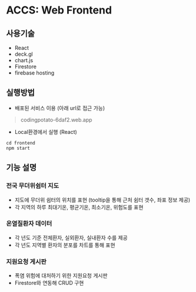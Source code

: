 # ACCS: Web Frontend 

## 사용기술 
 - React 
 - deck.gl 
 - chart.js 
 - Firestore 
 - firebase hosting 

## 실행방법 
- 배포된 서비스 이용 (아래 url로 접근 가능)
> codingpotato-6daf2.web.app
- Local환경에서 실행 (React)
```
cd frontend
npm start
```

## 기능 설명
### 전국 무더위쉼터 지도 
- 지도에 무더위 쉼터의 위치를 표현
  (tooltip을 통해 근처 쉼터 갯수, 좌표 정보 제공)
- 각 지역의 하루 최대기온, 평균기온, 최소기온, 위험도를 표현
### 온열질환자 데이터
- 각 년도 기준 전체환자, 실외환자, 실내환자 수를 제공
- 각 년도 지역별 환자의 분포를 차트를 통해 표현
### 지원요청 게시판 
- 폭염 위험에 대처하기 위한 지원요청 게시판
- Firestore와 연동해 CRUD 구현 
